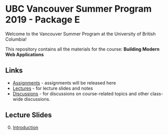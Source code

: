 # UBC Vancouver Summer Program 2019 - Package E

Welcome to the Vancouver Summer Program at the University of British Columbia!

This repository contains all the materials for the course: **Building Modern Web Applications**

## Links

* [Assignments](https://github.com/ubc-vsp19/classroom/tree/master/assignments) - assignments will be released here
* [Lectures](https://github.com/ubc-vsp19/classroom/tree/master/lectures) - for lecture slides and notes
* [Discussions](https://github.com/orgs/ubc-vsp19/teams/everyone) - for discussions on course-related topics and other class-wide discussions.

## Lecture Slides

0. [Introduction](https://github.com/ubc-vsp19/classroom/raw/master/lectures/lecture-0.pdf)
